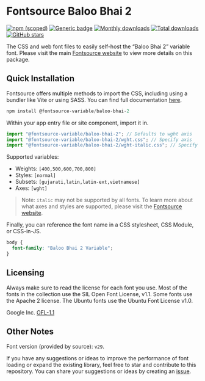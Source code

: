 # Fontsource Baloo Bhai 2

[![npm (scoped)](https://img.shields.io/npm/v/@fontsource-variable/baloo-bhai-2?color=brightgreen)](https://www.npmjs.com/package/@fontsource-variable/baloo-bhai-2) [![Generic badge](https://img.shields.io/badge/fontsource-passing-brightgreen)](https://github.com/fontsource/fontsource) [![Monthly downloads](https://badgen.net/npm/dm/@fontsource-variable/baloo-bhai-2)](https://github.com/fontsource/fontsource) [![Total downloads](https://badgen.net/npm/dt/@fontsource-variable/baloo-bhai-2)](https://github.com/fontsource/fontsource) [![GitHub stars](https://img.shields.io/github/stars/fontsource/fontsource.svg?style=social&label=Star)](https://github.com/fontsource/fontsource/stargazers)

The CSS and web font files to easily self-host the “Baloo Bhai 2” variable font. Please visit the main [Fontsource website](https://fontsource.org/fonts/baloo-bhai-2) to view more details on this package.

## Quick Installation

Fontsource offers multiple methods to import the CSS, including using a bundler like Vite or using SASS. You can find full documentation [here](https://fontsource.org/docs/getting-started/introduction).

```javascript
npm install @fontsource-variable/baloo-bhai-2
```

Within your app entry file or site component, import it in.

```javascript
import "@fontsource-variable/baloo-bhai-2"; // Defaults to wght axis
import "@fontsource-variable/baloo-bhai-2/wght.css"; // Specify axis
import "@fontsource-variable/baloo-bhai-2/wght-italic.css"; // Specify axis and style
```

Supported variables:
- Weights: `[400,500,600,700,800]`
- Styles: `[normal]`
- Subsets: `[gujarati,latin,latin-ext,vietnamese]`
- Axes: `[wght]`

> Note: `italic` may not be supported by all fonts. To learn more about what axes and styles are supported, please visit the [Fontsource website](https://fontsource.org/fonts/baloo-bhai-2).

Finally, you can reference the font name in a CSS stylesheet, CSS Module, or CSS-in-JS.

```css
body {
  font-family: "Baloo Bhai 2 Variable";
}
```

## Licensing
Always make sure to read the license for each font you use. Most of the fonts in the collection use the SIL Open Font License, v1.1. Some fonts use the Apache 2 license. The Ubuntu fonts use the Ubuntu Font License v1.0.

Google Inc.
[OFL-1.1](http://scripts.sil.org/OFL)

## Other Notes
Font version (provided by source): `v29`.

If you have any suggestions or ideas to improve the performance of font loading or expand the existing library, feel free to star and contribute to this repository. You can share your suggestions or ideas by creating an [issue](https://github.com/fontsource/fontsource/issues).